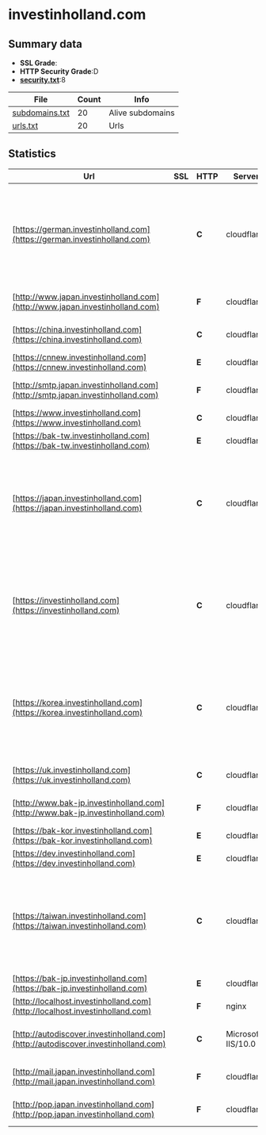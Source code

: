 

# investinholland.com
## Summary data


 - **SSL Grade**:
 - **HTTP Security Grade**:D
 - **[security.txt](https://www.digitaleoverheid.nl/nieuws/standaard-security-txt-nu-verplicht-voor-overheid/)**:8


| File       | Count | Info |
|------------|-------|------|
|[subdomains.txt](/data/investinholland.com/subdomains.txt)|20|Alive subdomains|
|[urls.txt](/data/investinholland.com/urls.txt)|20|Urls|


## Statistics


| Url | SSL | HTTP | Server | Cookie | HSTS | CORS | CTO | CSP | XFO | XXP | RP |FP| Tech |Title |
|--------|-------|-------|------|------|------|------|------|------|------|------|------|------|------|------|
|[https://german.investinholland.com](https://german.investinholland.com)| | **C**|cloudflare| |:white_check_mark: | | | | | | :white_check_mark: | |Cloudflare Google Tag Manager HSTS MySQL PHP Plesk WPML:4.6.12 WordPress:6.6.2 Yoast SEO Premium:23.1 Yoast SEO:23.2|Die NFIA, die zu...|
|[http://www.japan.investinholland.com](http://www.japan.investinholland.com)| | **F**|cloudflare| | | | | | | | :white_check_mark: | |Cloudflare HTTP/2|301 Moved Perman...|
|[https://china.investinholland.com](https://china.investinholland.com)| | **C**|cloudflare| |:white_check_mark: | | | | | | :white_check_mark: | |Cloudflare HSTS Plesk|301 Moved Perman...|
|[https://cnnew.investinholland.com](https://cnnew.investinholland.com)| | **E**|cloudflare| | | | | | :white_check_mark: | | :white_check_mark: | |Cloudflare||
|[http://smtp.japan.investinholland.com](http://smtp.japan.investinholland.com)| | **F**|cloudflare| | | | | | | | :white_check_mark: | |Cloudflare|301 Moved Perman...|
|[https://www.investinholland.com](https://www.investinholland.com)| | **C**|cloudflare| |:white_check_mark: | | | | | | :white_check_mark: | |Cloudflare HSTS Plesk||
|[https://bak-tw.investinholland.com](https://bak-tw.investinholland.com)| | **E**|cloudflare| | | | | | :white_check_mark: | | :white_check_mark: | |Cloudflare||
|[https://japan.investinholland.com](https://japan.investinholland.com)| | **C**|cloudflare| |:white_check_mark: | | | | | | :white_check_mark: | |Cloudflare Google Tag Manager HSTS MySQL PHP Plesk WPML:4.6.12 WordPress:6.6.2 Yoast SEO Premium:23.1 Yoast SEO:23.2|オランダへの直接...|
|[https://investinholland.com](https://investinholland.com)| | **C**|cloudflare| |:white_check_mark: | | | | | | :white_check_mark: | |Cloudflare Google Tag Manager HSTS MySQL PHP Plesk WPML:4.6.12 WordPress:6.6.2 Yoast SEO Premium:23.1 Yoast SEO:23.2|NFIA, part of In...|
|[https://korea.investinholland.com](https://korea.investinholland.com)| | **C**|cloudflare| |:white_check_mark: | | | | | | :white_check_mark: | |Cloudflare Google Tag Manager HSTS MySQL PHP Plesk WPML:4.6.12 WordPress:6.6.2 Yoast SEO Premium:23.1 Yoast SEO:23.2|네덜란드 투자진...|
|[https://uk.investinholland.com](https://uk.investinholland.com)| | **C**|cloudflare| |:white_check_mark: | | | | | | :white_check_mark: | |Cloudflare HSTS Plesk|301 Moved Perman...|
|[http://www.bak-jp.investinholland.com](http://www.bak-jp.investinholland.com)| | **F**|cloudflare| | | | | | | | :white_check_mark: | |Cloudflare|301 Moved Perman...|
|[https://bak-kor.investinholland.com](https://bak-kor.investinholland.com)| | **E**|cloudflare| | | | | | :white_check_mark: | | :white_check_mark: | |Cloudflare||
|[https://dev.investinholland.com](https://dev.investinholland.com)| | **E**|cloudflare| | | | | | :white_check_mark: | | :white_check_mark: | |Cloudflare||
|[https://taiwan.investinholland.com](https://taiwan.investinholland.com)| | **C**|cloudflare| |:white_check_mark: | | | | | | :white_check_mark: | |Cloudflare Google Tag Manager HSTS MySQL PHP Plesk WPML:4.6.12 WordPress:6.6.2 Yoast SEO Premium:23.1 Yoast SEO:23.2|荷蘭投資局(NFIA)...|
|[https://bak-jp.investinholland.com](https://bak-jp.investinholland.com)| | **E**|cloudflare| | | | | | :white_check_mark: | | :white_check_mark: | |Cloudflare||
|[http://localhost.investinholland.com](http://localhost.investinholland.com)| | **F**|nginx|:o: | | | | | :white_check_mark: | :white_check_mark: | :white_check_mark: | |Laravel Nginx PHP|Weakpass|
|[http://autodiscover.investinholland.com](http://autodiscover.investinholland.com)| | **C**|Microsoft-IIS/10.0| |:white_check_mark: | | | | | | :white_check_mark: | |IIS:10.0 Microsoft ASP.NET Windows Server||
|[http://mail.japan.investinholland.com](http://mail.japan.investinholland.com)| | **F**|cloudflare| | | | | | | | :white_check_mark: | |Cloudflare|301 Moved Perman...|
|[http://pop.japan.investinholland.com](http://pop.japan.investinholland.com)| | **F**|cloudflare| | | | | | | | :white_check_mark: | |Cloudflare|301 Moved Perman...|


